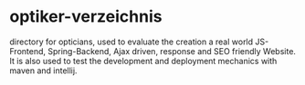 optiker-verzeichnis
===================

directory for opticians, used to evaluate the creation a real world JS-Frontend, Spring-Backend, Ajax driven, response and SEO friendly Website. It is also used to test the development and deployment mechanics with maven and intellij.
